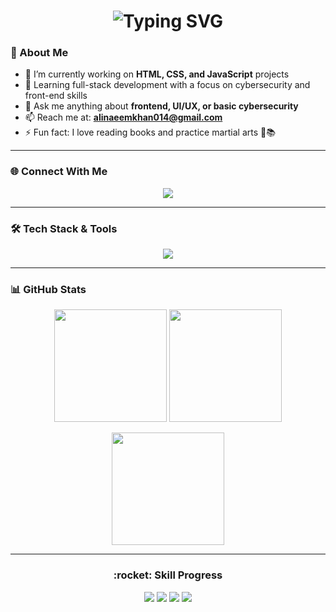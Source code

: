 <h1 align="center">
  <img src="https://readme-typing-svg.demolab.com?font=Fira+Code&weight=500&size=26&pause=1000&color=149414&center=true&vCenter=true&width=600&lines=Hey+%F0%9F%91%8B%2C+I'm+Ali+Naeem;Frontend+Dev+%F0%9F%9A%80+%7C+Cybersecurity+Student;Crafting+Modern+UIs+with+TailwindCSS;Learning+JS+and+Backend+Techs+%F0%9F%92%BB;Code.+Create.+Conquer." alt="Typing SVG" />
</h1>

### :rocket: About Me
- :telescope: I’m currently working on <strong>HTML, CSS, and JavaScript</strong> projects  
- :seedling: Learning full-stack development with a focus on cybersecurity and front-end skills  
- :speech_balloon: Ask me anything about <strong>frontend, UI/UX, or basic cybersecurity</strong>  
- :mailbox: Reach me at: <strong>alinaeemkhan014@gmail.com</strong>  
- :zap: Fun fact: I love reading books and practice martial arts 🥋📚  

---

### :globe_with_meridians: Connect With Me
<p align="center">
  <a href="mailto:alinaeemkhan014@gmail.com">
    <img src="https://img.shields.io/badge/Gmail-alinaeemkhan014@gmail.com-D14836?style=for-the-badge&logo=gmail&logoColor=white"/>
  </a>
</p>

---

### :hammer_and_wrench: Tech Stack & Tools
<p align="center">
  <img src="https://skillicons.dev/icons?i=html,css,js,react,tailwind,git,github,vscode,figma,linux,npm,vercel&perline=8" />
</p>

---

### :bar_chart: GitHub Stats
<p align="center">
  <img src="https://github-readme-stats.vercel.app/api?username=alinaeem-011&show_icons=true&theme=tokyonight&hide=issues&border_radius=10" height="180"/>
  <img src="https://github-readme-stats.vercel.app/api/top-langs/?username=alinaeem-011&layout=compact&theme=tokyonight&border_radius=10" height="180"/>
</p>
<p align="center">
  <img src="https://github-readme-streak-stats.herokuapp.com?user=alinaeem-011&theme=tokyonight&date_format=M%20j%5B%2C%20Y%5D&border_radius=10" height="180"/>
</p>

---

<h3 align="center">:rocket: Skill Progress</h3>
<p align="center">
  <img src="https://img.shields.io/badge/HTML-Intermediate-%23E34F26?style=for-the-badge&logo=html5&logoColor=white" />
  <img src="https://img.shields.io/badge/CSS-Intermediate-%231572B6?style=for-the-badge&logo=css3&logoColor=white" />
  <img src="https://img.shields.io/badge/JavaScript-Beginner-%23F7DF1E?style=for-the-badge&logo=javascript&logoColor=black" />
  <img src="https://img.shields.io/badge/TailwindCSS-Learning-%2338BDF8?style=for-the-badge&logo=tailwindcss&logoColor=white" />
</p>
